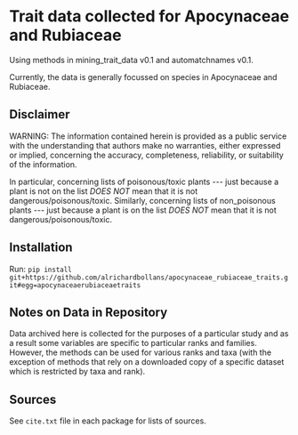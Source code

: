 # Trait data collected for Apocynaceae and Rubiaceae

Using methods in mining_trait_data v0.1 and automatchnames v0.1.

Currently, the data is generally focussed on species in Apocynaceae and Rubiaceae.

## Disclaimer

WARNING: The information contained herein is provided as a public service with the understanding that authors
make no
warranties, either expressed or implied, concerning the accuracy, completeness, reliability, or suitability of
the
information.

In particular, concerning lists of poisonous/toxic plants --- just because a plant is not on the list *DOES
NOT* mean
that it is not dangerous/poisonous/toxic. Similarly, concerning lists of non_poisonous plants --- just because
a plant
is on the list *DOES NOT* mean that it is not dangerous/poisonous/toxic.

## Installation

Run:
`pip install git+https://github.com/alrichardbollans/apocynaceae_rubiaceae_traits.git#egg=apocynaceaerubiaceaetraits`

## Notes on Data in Repository

Data archived here is collected for the purposes of a particular study and as a result some variables are
specific to
particular ranks and families. However, the methods can be used for various ranks and taxa (with the exception
of
methods that rely on a downloaded copy of a specific dataset which is restricted by taxa and rank).

## Sources

See `cite.txt` file in each package for lists of sources.